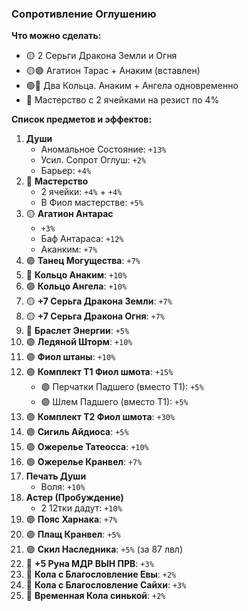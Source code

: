### Сопротивление Оглушению


**Что можно сделать:**
- 🟡 2 Серьги Дракона Земли и Огня
- 🟡🟣 Агатион Тарас + Анаким (вставлен)
- 🟣🔴 Два Кольца. Анаким + Ангела одновременно
- 🔵 Мастерство с 2 ячейками на резист по 4%


**Список предметов и эффектов:**

1. **Души**  
   - Аномальное Состояние: `+13%`
   - Усил. Сопрот Оглуш: `+2%`
   - Барьер: `+4%`
2. 🔵 **Мастерство**  
   - 2 ячейки: `+4%` + `+4%`
   - В Фиол мастерстве: `+5%`
3. 🟡 **Агатион Антарас**  
   - `+3%`
   - Баф Антараса: `+12%`
   - Аканким: `+7%`
4. 🟣 **Танец Могущества**: `+7%`
5. 🔴 **Кольцо Анаким**: `+10%`
6. 🟣 **Кольцо Ангела**: `+10%`
7. 🟡 **+7 Серьга Дракона Земли**: `+7%`
8. 🟡 **+7 Серьга Дракона Огня**: `+7%`
9. 🔵 **Браслет Энергии**: `+5%`
10. 🟣 **Ледяной Шторм**: `+10%`
11. 🟣 **Фиол штаны**: `+10%`
12. 🟣 **Комплект Т1 Фиол шмота**: `+15%`  
    - 🟣 Перчатки Падшего (вместо Т1): `+5%`
    - 🟣 Шлем Падшего (вместо Т1): `+5%`
13. 🟣 **Комплект Т2 Фиол шмота**: `+30%`
14. 🟣 **Сигиль Айдиоса**: `+5%`
15. 🟣 **Ожерелье Татеосса**: `+10%`
16. 🟣 **Ожерелье Кранвел**: `+7%`
17. **Печать Души**  
    - Воля: `+10%`
18. **Астер (Пробуждение)**  
    - 2 12тки дадут: `+10%`
19. 🟣 **Пояс Харнака**: `+7%`
20. 🟣 **Плащ Кранвел**: `+5%`
21. 🟣 **Скил Наследника**: `+5%` (за 87 лвл)
22. 🔵 **+5 Руна МДР ВЫН ПРВ**: `+3%`
23. 🔵 **Кола с Благословление Евы**: `+2%`
24. 🔴 **Кола с Благословление Сайхи**: `+3%`
25. 🔵 **Временная Кола синькой**: `+2%`
